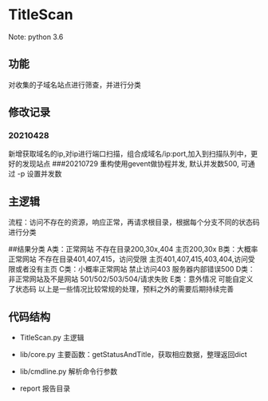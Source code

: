 # TitleScan 

Note: python 3.6

## 功能

对收集的子域名站点进行筛查，并进行分类

## 修改记录
### 20210428
新增获取域名的ip,对ip进行端口扫描，组合成域名/ip:port,加入到扫描队列中，更好的发现站点
###20210729
重构使用gevent做协程并发, 默认并发数500, 可通过 -p 设置并发数

## 主逻辑

流程：访问不存在的资源，响应正常，再请求根目录，根据每个分支不同的状态码进行分类

##结果分类
A类：正常网站
     不存在目录200,30x,404
	 主页200,30x
B类：大概率正常网站
     不存在目录401,407,415，访问受限
	 主页401,407,415,403,404,访问受限或者没有主页
C类：小概率正常网站
     禁止访问403
	 服务器内部错误500
D类：非正常网站及不是网站
     501/502/503/504/请求失败
E类：意外情况
     可能自定义了状态码
以上是一些情况比较常规的处理，预料之外的需要后期持续完善


## 代码结构

- TitleScan.py        主逻辑

- lib/core.py         主要函数：getStatusAndTitle，获取相应数据，整理返回dict

- lib/cmdline.py      解析命令行参数

- report              报告目录
